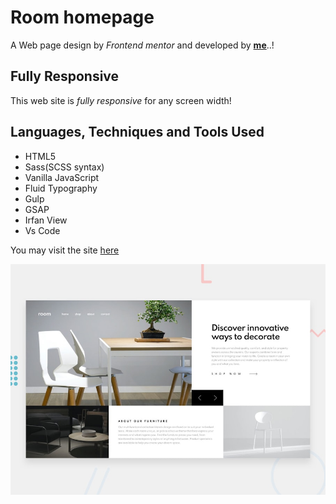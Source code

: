 # Room homepage
A Web page design by *Frontend mentor* and developed by **[me](https://www.frontendmentor.io/profile/RocTanweer)**..!

## Fully Responsive
This web site is *fully responsive* for any screen width!

## Languages, Techniques and Tools Used
- HTML5
- Sass(SCSS syntax)
- Vanilla JavaScript
- Fluid Typography
- Gulp
- GSAP
- Irfan View
- Vs Code 

You may visit the site [here](https://roctanweer.github.io/roomhomepage/)

![site preview](./design/desktop-preview.jpg)